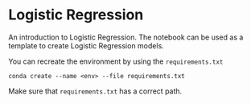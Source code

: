 # Logistic Regression
An introduction to Logistic Regression. The notebook can be used as a template to create Logistic Regression models.

You can recreate the environment by using the `requirements.txt`

`conda create --name <env> --file requirements.txt`

Make sure that `requirements.txt` has a correct path.
